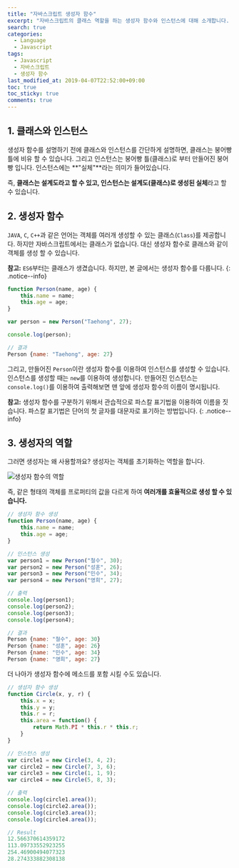 ```yaml
---
title: "자바스크립트 생성자 함수"
excerpt: "자바스크립트의 클래스 역할을 하는 생성자 함수와 인스턴스에 대해 소개합니다. 사실 자바스크립트에는 클래스와 인스턴스라는 개념은 없지만 그와 비슷한 역할을 하기에 이와같이 불립니다."
search: true
categories: 
  - Language
  - Javascript
tags: 
  - Javascript
  - 자바스크립트
  - 생성자 함수
last_modified_at: 2019-04-07T22:52:00+09:00
toc: true
toc_sticky: true
comments: true
---
```


## 1. 클래스와 인스턴스

생성자 함수를 설명하기 전에 클래스와 인스턴스를 간단하게 설명하면, 클래스는 붕어빵 틀에 비유 할 수 있습니다. 그리고 인스턴스는 붕어빵 틀(클래스)로 부터 만들어진 붕어빵 입니다. 인스턴스에는 **"실체"**라는 의미가 들어있습니다.  

즉, **클래스는 설계도라고 할 수 있고, 인스턴스는 설계도(클래스)로 생성된 실체**라고 할 수 있습니다.  

## 2. 생성자 함수

`JAVA`, `C`, `C++`과 같은 언어는 객체를 여러개 생성할 수 있는 클래스(`Class`)를 제공합니다. 하지만 자바스크립트에서는 클래스가 없습니다. 대신 생성자 함수로 클래스와 같이 객체를 생성 할 수 있습니다.  

**참고:** `ES6`부터는 클래스가 생겼습니다. 하지만, 본 글에서는 생성자 함수를 다룹니다.
{: .notice--info}

```javascript
function Person(name, age) {
    this.name = name;
    this.age = age;
}

var person = new Person("Taehong", 27);

console.log(person);
```

```javascript
// 결과
Person {name: "Taehong", age: 27}
```

그리고, 만들어진 `Person`이란 생성자 함수를 이용하여 인스턴스를 생성할 수 있습니다. 인스턴스를 생성할 때는 `new`를 이용하여 생성합니다. 만들어진 인스턴스는 `console.log()`를 이용하여 출력해보면 맨 앞에 생성자 함수의 이름이 명시됩니다.   

**참고:** 생성자 함수를 구분하기 위해서 관습적으로 파스칼 표기법을 이용하여 이름을 짓습니다. 파스칼 표기법은 단어의 첫 글자를 대문자로 표기하는 방법입니다.
{: .notice--info}


## 3. 생성자의 역할

그러면 생성자는 왜 사용할까요? 생성자는 객체를 초기화하는 역할을 합니다.  

![생성자 함수의 역할](https://user-images.githubusercontent.com/26136312/55684836-e0008480-598a-11e9-871c-561ea541726e.png)  

즉, 같은 형태의 객체를 프로퍼티의 값을 다르게 하여 **여러개를 효율적으로 생성 할 수 있습니다.**  

```javascript
// 생성자 함수 생성
function Person(name, age) {
    this.name = name;
    this.age = age;
}

// 인스턴스 생성
var person1 = new Person("철수", 30);
var person2 = new Person("성훈", 26);
var person3 = new Person("민수", 34);
var person4 = new Person("영희", 27);

// 출력
console.log(person1);
console.log(person2);
console.log(person3);
console.log(person4);
```

```javascript
// 결과
Person {name: "철수", age: 30}
Person {name: "성훈", age: 26}
Person {name: "민수", age: 34}
Person {name: "영희", age: 27}
```

더 나아가 생성자 함수에 메소드를 포함 시킬 수도 있습니다.

```javascript
// 생성자 함수 생성
function Circle(x, y, r) {
    this.x = x;
    this.y = y;
    this.r = r;
    this.area = function() {
        return Math.PI * this.r * this.r;
    }
}

// 인스턴스 생성
var circle1 = new Circle(3, 4, 2);
var circle2 = new Circle(7, 3, 6);
var circle3 = new Circle(1, 1, 9);
var circle4 = new Circle(5, 8, 3);

// 출력
console.log(circle1.area());
console.log(circle2.area());
console.log(circle3.area());
console.log(circle4.area());
```

```javascript
// Result
12.566370614359172
113.09733552923255
254.46900494077323
28.274333882308138
```